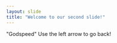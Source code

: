 ```yaml
---
layout: slide
title: "Welcome to our second slide!"
---
```

"Godspeed"
Use the left arrow to go back!
